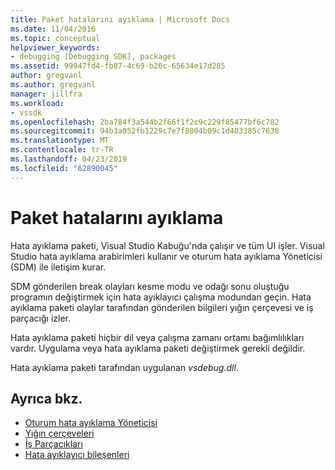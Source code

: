 ```yaml
---
title: Paket hatalarını ayıklama | Microsoft Docs
ms.date: 11/04/2016
ms.topic: conceptual
helpviewer_keywords:
- debugging [Debugging SDK], packages
ms.assetid: 99947fd4-fb87-4c69-b26c-65634e17d285
author: gregvanl
ms.author: gregvanl
manager: jillfra
ms.workload:
- vssdk
ms.openlocfilehash: 2ba784f3a544b2f66f1f2c9c229f85477bf6c782
ms.sourcegitcommit: 94b3a052fb1229c7e7f8804b09c1d403385c7630
ms.translationtype: MT
ms.contentlocale: tr-TR
ms.lasthandoff: 04/23/2019
ms.locfileid: "62890045"
---
```

# <a name="debug-package"></a>Paket hatalarını ayıklama
Hata ayıklama paketi, Visual Studio Kabuğu'nda çalışır ve tüm UI işler. Visual Studio hata ayıklama arabirimleri kullanır ve oturum hata ayıklama Yöneticisi (SDM) ile iletişim kurar.

 SDM gönderilen break olayları kesme modu ve odağı sonu oluştuğu programın değiştirmek için hata ayıklayıcı çalışma modundan geçin. Hata ayıklama paketi olaylar tarafından gönderilen bilgileri yığın çerçevesi ve iş parçacığı izler.

 Hata ayıklama paketi hiçbir dil veya çalışma zamanı ortamı bağımlılıkları vardır. Uygulama veya hata ayıklama paketi değiştirmek gerekli değildir.

 Hata ayıklama paketi tarafından uygulanan *vsdebug.dll*.

## <a name="see-also"></a>Ayrıca bkz.
- [Oturum hata ayıklama Yöneticisi](../../extensibility/debugger/session-debug-manager.md)
- [Yığın çerçeveleri](../../extensibility/debugger/stack-frames.md)
- [İş Parçacıkları](../../extensibility/debugger/threads.md)
- [Hata ayıklayıcı bileşenleri](../../extensibility/debugger/debugger-components.md)